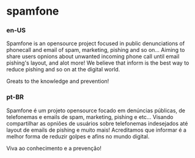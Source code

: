 # spamfone

### en-US

Spamfone is an opensource project focused in public denunciations of phonecall and email of spam, marketing, pishing and so on...
Aiming to share users opnions about unwanted incoming phone call until email pishing's layout, and alot more!
We believe that inform is the best way to reduce pishing and so on at the digital world.

Greats to the knowledge and prevention!

### pt-BR

Spamfone é um projeto opensource focado em denúncias públicas, de telefonemas e emails de spam, marketing, pishing e etc...
Visando compartilhar as opniões de usuários sobre telefonemas indesejados até layout de emails de pishing e muito mais!
Acreditamos que informar é a melhor forma de reduzir golpes e afins no mundo digital.

Viva ao conhecimento e a prevenção!
